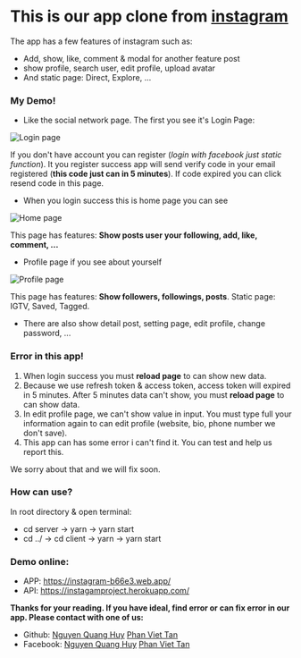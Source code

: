 # This is our app clone from [instagram](https://www.instagram.com/)

The app has a few features of instagram such as: 
  - Add, show, like, comment & modal for another feature post
  - show profile, search user, edit profile, upload avatar
  - And static page: Direct, Explore, ...

### My Demo!
+ Like the social network page. The first you see it's Login Page:

![Login page](https://res.cloudinary.com/dxdzmakyd/image/upload/v1596190426/instagram/Login_ercefe.png "Login page")

If you don't have account you can register (*login with facebook just static function*). It you register success app will send verify code in your email registered (**this code just can in 5 minutes**). If code expired you can click resend code in this page.

+ When you login success this is home page you can see

![Home page](https://res.cloudinary.com/dxdzmakyd/image/upload/v1596190897/instagram/Home_kxrfgk.png)

This page has features: **Show posts user your following, add, like, comment, ...**

+ Profile page if you see about yourself

![Profile page](https://res.cloudinary.com/dxdzmakyd/image/upload/v1596191065/instagram/Profile_ruzoal.png)

This page has features: **Show followers, followings, posts**. Static page: IGTV, Saved, Tagged.

+ There are also show detail post, setting page, edit profile, change password, ...

### Error in this app!

1. When login success you must **reload page** to can show new data.
2. Because we use refresh token & access token, access token will expired in 5 minutes. After 5 minutes data can't show, you must **reload page** to can show data.
3. In edit profile page, we can't show value in input. You must type full your information again to can edit profile (website, bio, phone number we don't save).
4. This app can has some error i can't find it. You can test and help us report this.

We sorry about that and we will fix soon.

### How can use?
In root directory & open terminal:
- cd server -> yarn -> yarn start
- cd ../ -> cd client -> yarn -> yarn start

### Demo online:
- APP: https://instagram-b66e3.web.app/
- API: https://instagamproject.herokuapp.com/

**Thanks for your reading. If you have ideal, find error or can fix error in our app. Please contact with one of us:**
- Github: [Nguyen Quang Huy](https://github.com/qnguyenhuy1999) [Phan Viet Tan](https://github.com/BinzLark)
- Facebook: [Nguyen Quang Huy](https://www.facebook.com/qnguyenhuy1999) [Phan Viet Tan](https://www.facebook.com/tan16061999)









  
